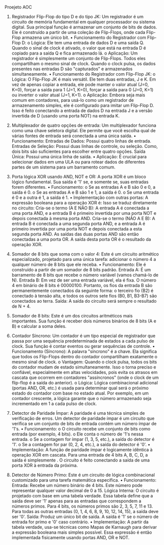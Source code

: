 Proejeto AOC

1.	Registrador Flip-Flop do tipo D e do tipo JK:
Um registrador é um circuito de memória fundamental em qualquer processador ou sistema digital. Sua principal função é armazenar um conjunto de bits de dados. Ele é construído a partir de uma coleção de Flip-Flops, onde cada Flip-Flop armazena um único bit.
•	Funcionamento do Registrador com Flip-Flop D:
o	Lógica: Ele tem uma entrada de dados D e uma saída Q. Quando o sinal de clock é ativado, o valor que está na entrada D é copiado para a saída Q e fica armazenado lá.
o	Aplicação: Um registrador é simplesmente um conjunto de  Flip-Flops. Todos eles compartilham o mesmo sinal de clock. Quando o clock pulsa, os dados presentes nas entradas D são "capturados" e armazenados simultaneamente.
•	Funcionamento do Registrador com Flip-Flop JK:
o	Lógica: O Flip-Flop JK é mais versátil. Ele tem duas entradas, J e K. Em vez de apenas copiar a entrada, ele pode manter o valor atual (J=0, K=0), forçar a saída para 1 (J=1, K=0), forçar a saída para 0 (J=0, K=1) ou inverter o valor atual (J=1, K=1).
o	Aplicação: Embora seja mais comum em contadores, para usá-lo como um registrador de armazenamento simples, ele é configurado para imitar um Flip-Flop D. Isso é feito conectando a entrada de dados D na entrada J e a versão invertida de D (usando uma porta NOT) na entrada K.

2.	 Multiplexador de quatro opções de entrada:
Um multiplexador funciona como uma chave seletora digital. Ele permite que você escolha qual de várias fontes de entrada será conectada a uma única saída.
•	Funcionamento:
   Entradas de Dados: Possui quatro linhas de entrada.
   Entradas de Seleção: Possui duas linhas de controle, ou seleção. Como, dois bits são suficientes para escolher entre quatro opções.
   Saída Única: Possui uma única linha de saída.
•	Aplicação: É crucial para selecionar dados em uma ULA ou para rotear dados de diferentes partes de um sistema para um barramento comum.

3.	 Porta lógica XOR usando AND, NOT e OR:
A porta XOR é um bloco lógico fundamental. Sua saída é '1' se, e somente se, suas entradas forem diferentes.
•	Funcionamento:
o	Se as entradas A e B são 0 e 0, a saída é 0.
o	Se as entradas A e B são 1 e 1, a saída é 0.
o	Se uma entrada é 0 e a outra é 1, a saída é 1.
•	Implementação com outras portas: A expressão booleana para a operação XOR é: 
Isso se traduz diretamente no circuito:
   Cria-se o termo (A E NÃO B): A entrada A é conectada a uma porta AND, e a entrada B é primeiro invertida por uma porta NOT e depois conectada à mesma porta AND.
   Cria-se o termo (NÃO A E B): A entrada B é conectada a uma segunda porta AND, e a entrada A é primeiro invertida por uma porta NOT e depois conectada a esta segunda porta AND.
   As saídas das duas portas AND são então conectadas a uma porta OR. A saída desta porta OR é o resultado da operação XOR.

4.	 Somador de 8 bits que soma com o valor 4:
Este é um circuito aritmético especializado, projetado para uma única tarefa: adicionar o número 4 a qualquer número de 8 bits que ele receba.
•	Funcionamento: Ele é construído a partir de um somador de 8 bits padrão.
   Entrada A: É um barramento de 8 bits que recebe o número variável (vamos chamá-lo de N).
   Entrada B: Em vez de ser uma entrada variável, ela é fixa. O número 4 em binário de 8 bits é 00000100. Portanto, os fios da entrada B são permanentemente conectados da seguinte forma: o terceiro fio (B2) é conectado à tensão alta, e todos os outros sete fios (B0, B1, B3-B7) são conectados ao terra.
   Saída: A saída do circuito será sempre o resultado de N + 4.


8.  Somador de 8 bits:
Este é um dos circuitos aritméticos mais importantes. Sua função é receber dois números binários de 8 bits (A e B) e calcular a soma deles.

13. Contador Síncrono:
Um contador é um tipo especial de registrador que passa por uma sequência predeterminada de estados a cada pulso de clock. Sua função é contar eventos ou gerar sequências de controle.
•	Funcionamento (Síncrono): A palavra "síncrono" é a chave. Ela significa que todos os Flip-Flops dentro do contador compartilham exatamente o mesmo sinal de clock.
o	Vantagem: Quando o clock pulsa, todos os bits do contador mudam de estado simultaneamente. Isso o torna preciso e confiável, especialmente em altas velocidades, pois evita os atrasos em cascata que ocorrem em contadores "assíncronos" (onde o clock de um flip-flop é a saída do anterior).
o	Lógica: Lógica combinacional adicional (portas AND, OR, etc.) é usada para determinar qual será o próximo estado do contador com base no estado atual. Por exemplo, em um contador crescente, a lógica garante que o número armazenado seja incrementado em 1 a cada pulso de clock.

14. Detector de Paridade Ímpar:
A paridade é uma técnica simples de verificação de erros. Um detector de paridade ímpar é um circuito que verifica se um conjunto de bits de entrada contém um número ímpar de '1's.
•	Funcionamento:
o	O circuito recebe um conjunto de bits como entrada (por exemplo, 4 bits).
o	Ele conta o número de '1's nessa entrada.
o	Se a contagem for ímpar (1, 3, 5, etc.), a saída do detector é '1'.
o	Se a contagem for par (0, 2, 4, etc.), a saída do detector é '0'.
•	Implementação: A função de paridade ímpar é logicamente idêntica à operação XOR em cascata. Para uma entrada de 4 bits A, B, C, D, a saída é simplesmente  . O circuito é feito conectando a saída de uma porta XOR à entrada da próxima.

17. Detector de Número Primo:
Este é um circuito de lógica combinacional customizado para uma tarefa matemática específica.
•	Funcionamento:
   Entrada: Recebe um número binário de 4 bits. Este número pode representar qualquer valor decimal de 0 a 15.
   Lógica Interna: O circuito é projetado com base em uma tabela verdade. Essa tabela define que a saída deve ser '1' apenas para as entradas que correspondem a números primos. Para 4 bits, os números primos são 2, 3, 5, 7, 11 e 13. Para todas as outras entradas (0, 1, 4, 6, 8, 9, 10, 12, 14, 15), a saída deve ser '0'.
   Saída: Produz um único bit de saída. A saída é '1' se o número de entrada for primo e '0' caso contrário.
•	Implementação: A partir da tabela verdade, usa-se técnicas como Mapas de Karnaugh para derivar a expressão booleana mais simples possível. Essa expressão é então implementada fisicamente usando portas AND, OR e NOT.

